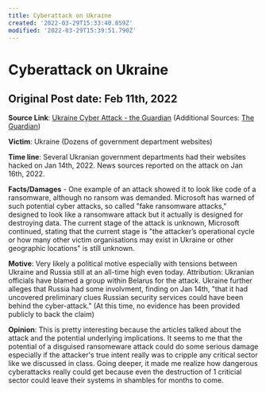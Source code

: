 ```yaml
---
title: Cyberattack on Ukraine
created: '2022-03-29T15:33:40.859Z'
modified: '2022-03-29T15:39:51.790Z'
---
```


# Cyberattack on Ukraine

## Original Post date: Feb 11th, 2022

__Source Link__: [Ukraine Cyber Attack - the Guardian](https://www.theguardian.com/world/2022/jan/14/ukraine-massive-cyber-attack-government-websites-suspected-russian-hackers)
(Additional Sources: [The Guardian](https://www.theguardian.com/world/2022/jan/14/ukraine-massive-cyber-attack-government-websites-suspected-russian-hackers))

__Victim__: Ukraine (Dozens of government department websites)

__Time line__: Several Ukranian government departments had their websites hacked on Jan 14th, 2022. News sources reported on the attack on Jan 16th, 2022.

__Facts/Damages__ - One example of an attack showed it to look like code of a ransomware, although no ransom was demanded. Microsoft has warned of such potential cyber attacks, so called "fake ransomware attacks," designed to look like a ransomware attack but it actually is designed for destroying data. The current stage of the attack is unknown, Microsoft continued, stating that the current stage is "the attacker’s operational cycle or how many other victim organisations may exist in Ukraine or other geographic locations" is still unknown.

__Motive__: Very likely a political motive especially with tensions between Ukraine and Russia still at an all-time high even today.
Attribution: Ukranian officials have blamed a group within Belarus for the attack. Ukraine further alleges that Russia had some involvment, finding on Jan 14th, "that it had uncovered preliminary clues Russian security services could have been behind the cyber-attack." (At this time, no evidence has been provided publicly to back the claim)

__Opinion__: This is pretty interesting because the articles talked about the attack and the potential underlying implications. It seems to me that the potential of a disguised ransomeware attack could do some serious damage especially if the attacker's true intent really was to cripple any critical sector like we discussed in class. Going deeper, it made me realize how dangerous cyberattacks really could get because even the destruction of 1 criticial sector could leave their systems in shambles for months to come.

